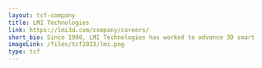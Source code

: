 ```yaml
---
layout: tcf-company
title: LMI Technologies
link: https://lmi3d.com/company/careers/
short_bio: Since 1998, LMI Technologies has worked to advance 3D smart sensor technology for fast and accurate measurement. Our flagship Gocator and FocalSpec product lines help factories achieve 100% inspection, reduce waste by optimization, and improve efficiency by simplifying automation. Trusted in the most challenging applications, our 3D solutions help customers improve control of their processes and stay ahead of the competition.
imageLink: /files/tcf2023/lmi.png
type: tcf
---
```

